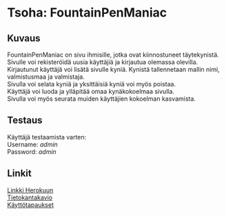 
# Tsoha: FountainPenManiac

## Kuvaus
FountainPenManiac on sivu ihmisille, jotka ovat kiinnostuneet täytekynistä.  
Sivulle voi rekisteröidä uusia käyttäjiä ja kirjautua olemassa olevilla.  
Kirjautunut käyttäjä voi lisätä sivulle kyniä. Kynistä tallennetaan mallin nimi, valmistusmaa ja valmistaja.  
Sivulla voi selata kyniä ja yksittäisiä kyniä voi myös poistaa.  
Käyttäjä voi luoda ja ylläpitää omaa kynäkokoelmaa sivulla.  
Sivulla voi myös seurata muiden käyttäjien kokoelman kasvamista.  

## Testaus

Käyttäjä testaamista varten:  
Username: _admin_  
Password: _admin_  

## Linkit

[Linkki Herokuun](https://tsoha-foutain-pen-store.herokuapp.com/)  
[Tietokantakavio](/documentation/tietokantakaavio.png)  
[Käyttötapaukset](/documentation/kayttotapaukset.md)  



